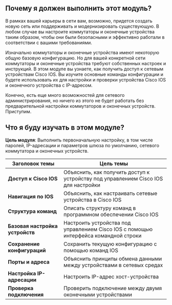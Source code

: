 <!-- verified: agorbachev 03.05.2022 -->

<!-- 2.0.1 -->
##  Почему я должен выполнить этот модуль?

В рамках вашей карьеры в сети вам, возможно, придется создать новую сеть или поддерживать и модернизировать существующую. В любом случае вы настроите коммутаторы и оконечные устройства таким образом, чтобы они были безопасными и эффективно работали в соответствии с вашими требованиями.

Изначально коммутаторы и оконечные устройства имеют некоторую общую базовую конфигурацию. Но для вашей конкретной сети коммутаторы и оконечные устройства требуют собственных настроек и инструкций. В этом модуле вы узнаете, как получить доступ к сетевым устройствам Cisco IOS. Вы изучите основные команды конфигурации и будете использовать их для настройки и проверки устройства Cisco IOS и оконечного устройства с IP-адресом.

Конечно, есть еще много возможностей для сетевого администрирования, но ничего из этого не будет работать без предварительной настройки коммутаторов и оконечных устройств. Приступим.

<!-- 2.0.2 -->
##  Что я буду изучать в этом модуле?

**Цель модуля**: Выполнить первоначальную настройку, в том числе паролей, IP-адресации и параметров шлюза по умолчанию, сетевого коммутатора и оконечных устройств.

| **Заголовок темы** | **Цель темы** |
| --- | --- |
| **Доступ к Cisco IOS** | Объяснить, как получить доступ к устройству под управлением Cisco IOS для настройки|
| **Навигация по IOS** | Объяснить, как настраивать сетевые устройства в Cisco IOS|
| **Структура команд** | Описать структуру команд в программном обеспечении Cisco IOS|
| **Базовая настройка устройств** | Настроить устройства под управлением Cisco IOS с помощью интерфейса командной строки|
| **Сохранение конфигураций** | Сохранить текущую конфигурацию с помощью команд IOS|
| **Порты и адреса** | Объяснить принципы обмена данными между устройствами в сетевых средах|
| **Настройка IP-адресации** | Настроить IP-адрес хост-устройства| 
| **Проверка подключения** | Проверить подключение между двумя оконечными устройствами|
